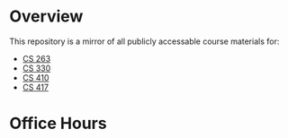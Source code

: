 # Overview

This repository is a mirror of all publicly accessable course materials for:

  - [CS 263](https://cstkennedy.github.io/course-site-mirror/cs263)
  - [CS 330](https://cstkennedy.github.io/course-site-mirror/cs330)
  - [CS 410](https://cstkennedy.github.io/course-site-mirror/cs410)
  - [CS 417](https://cstkennedy.github.io/course-site-mirror/cs417)


# Office Hours

<!-- Google Calendar Appointment Scheduling begin -->
<link href="https://calendar.google.com/calendar/scheduling-button-script.css" rel="stylesheet">
<script src="https://calendar.google.com/calendar/scheduling-button-script.js" async></script>
<script>
(function() {
  var target = document.currentScript;
  window.addEventListener('load', function() {
    calendar.schedulingButton.load({
      url: 'https://calendar.google.com/calendar/appointments/schedules/AcZssZ2icLkPB8BIJAo1CteVn7W0iZEo36MwdnDe6JbbhOZLQMcFb0LfFT_IFxsXheXZODBlk4VConhs?gv=true',
      color: '#039BE5',
      label: 'Book an appointment',
      target,
    });
  });
})();
</script>
<!-- end Google Calendar Appointment Scheduling -->
